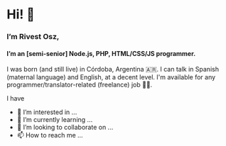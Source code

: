# Hi! 👋
### I’m Rivest Osz,
#### I’m an [__semi-senior__] Node.js, PHP, HTML/CSS/JS programmer.

I was born (and still live) in Córdoba, Argentina 🇦🇷.
I can talk in Spanish (maternal language) and English, at a decent level.
I'm available for any programmer/translator-related (freelance) job 🧑‍💻.

I have

- 👀 I’m interested in ...
- 🌱 I’m currently learning ...
- 💞️ I’m looking to collaborate on ...
- 📫 How to reach me ...

<!---
rivest-oss/rivest-oss is a ✨ special ✨ repository because its `README.md` (this file) appears on your GitHub profile.
You can click the Preview link to take a look at your changes.
--->
